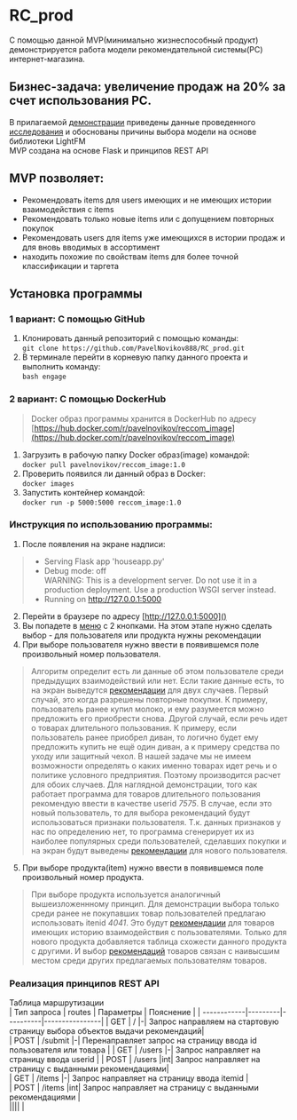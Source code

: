 # RC_prod  
С помощью данной MVP(минимально жизнеспособный продукт) демонстрируется работа модели рекомендательной системы(РС) интернет-магазина.  

## Бизнес-задача: увеличение продаж на 20% за счет использования РС.  
В прилагаемой [демонстрации](https://github.com/PavelNovikov888/RC_prod/blob/master/RS_presentation.odp) приведены данные проведенного [исследования](https://github.com/PavelNovikov888/RC_prod/blob/master/RS_research.ipynb) и обоснованы причины выбора модели на основе библиотеки LightFM  
MVP создана на основе Flask и принципов REST API

## MVP позволяет: 
- Рекомендовать items для users имеющих и не имеющих истории взаимодействия с items
- Рекомендовать только новые items или с допущением повторных покупок
- Рекомендовать users для items уже имеющихся в истории продаж и для вновь вводимых в ассортимент  
- находить похожие по свойствам items для более точной классификации и таргета

## Установка программы    
### 1 вариант: С помощью GitHub  
1. Клонировать данный репозиторий с помощью команды:    
   ` git clone https://github.com/PavelNovikov888/RC_prod.git `   
2. В терминале перейти в корневую папку данного проекта и выполнить команду:     
   `bash engage`  

### 2 вариант: С помощью DockerHub
> Docker образ программы хранится в DockerHub по адресу [https://hub.docker.com/r/pavelnovikov/reccom_image](https://hub.docker.com/r/pavelnovikov/reccom_image)

1. Загрузить в рабочую папку Docker образ(image) командой:  
   `docker pull pavelnovikov/reccom_image:1.0`
2. Проверить появился ли данный образ в Docker:  
   `docker images`
3. Запустить контейнер командой:  
   `docker run -p 5000:5000 reccom_image:1.0`

### Инструкция по использованию программы:
1. После появления на экране надписи:     
> * Serving Flask app 'houseapp.py'  
> * Debug mode: off  
> WARNING: This is a development server. Do not use it in a production deployment. Use a production WSGI server instead.   
> * Running on http://127.0.0.1:5000

2. Перейти в браузере по адресу [http://127.0.0.1:5000]()
3. Вы попадете в [меню]() с 2 кнопками. На этом этапе нужно сделать выбор - для пользователя или продукта нужны рекомендации
4. При выборе пользователя нужно ввести в появившемся поле произвольный номер пользователя.
> Алгоритм определит есть ли данные об этом пользователе среди предыдущих взаимодействий или нет. Если такие данные есть, то на экран выведутся [рекомендации]() для двух случаев. Первый случай, это когда разрешены повторные покупки. К примеру, пользователь ранее купил молоко, и ему разумеется можно предложить его приобрести снова. Другой случай, если речь идет о товарах длительного пользования. К примеру, если пользователь ранее приобрел диван, то логично будет ему предложить купить не ещё один диван, а к примеру средства по уходу или защитный чехол. В нашей задаче мы не имеем возможности определять о каких именно товарах идет речь и о политике условного предприятия. Поэтому производится расчет для обоих случаев. Для наглядной демонстрации, того как работает программа для товаров длительного пользования рекомендую ввести в качестве userid *7575*.
В случае, если это новый пользователь, то для выбора рекомендаций будут использоваться признаки пользователя. Т.к. данных признаков у нас по определению нет, то программа сгенерирует их из наиболее популярных среди пользователей, сделавших покупки и на экран будут выведены [рекомендации]() для нового пользователя. 

 5. При выборе продукта(item) нужно ввести в появившемся поле произвольный номер продукта.
> При выборе продукта используется аналогичный вышеизложеннному принцип. Для демонстрации выбора только среди ранее не покупавших товар пользователей предлагаю использовать itenid *4041*. Это будут [рекомендации]() для товаров имеющих историю взаимодействия с пользователями. Только для нового продукта добавляется таблица схожести данного продукта с другими. И выбор [рекомендаций]() товаров связан с наивысшим местом среди других предлагаемых пользователям товаров.

### Реализация принципов REST API  
Таблица маршрутизации   
| Тип запроса | routes | Параметры | Пояснение |
| ------------|---------|----------|----------------|
| GET | / |-| Запрос направляем на стартовую страницу выбора объектов выдачи рекомендаций|  
| POST | /submit |-| Перенаправляет запрос на страницу ввода id пользователя или товара  |
| GET | /users |-| Запрос направляет на страницу ввода userid  | 
| POST | /users |int| Запрос направляет на страницу с выданными рекомендациями|  
| GET | /items |-| Запрос направляет на страницу ввода itemid  |  
| POST | /items |int| Запрос направляет на страницу с выданными рекомендациями |  
|||| |     


